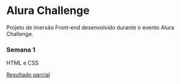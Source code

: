 <h1>Alura Challenge</h1>

<p>Projeto de imersão Front-end desenvolvido durante o evento Alura Challenge.</p>

<h3>Semana 1</h3>

<p>HTML e CSS</p>

<p><a href="https://mardemor.github.io/alura-challenge/">Resultado parcial</a></p>
 
